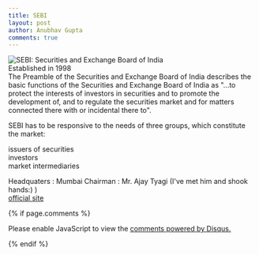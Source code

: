 ```yaml
---
title: SEBI
layout: post
author: Anubhav Gupta
comments: true
---
```


<style>
   header{
      
     background-color: rgba(249, 241 ,241 , 0.7);
         font-weight: bolder;
         font-size: larger;
         font-family: fantasy;
        }
      </style>
<img  style="float:left;" src="https://i.postimg.cc/ZnxNGhbV/sebi.png">

SEBI: Securities and Exchange Board of India<br/>
Established in 1998<br/>
The Preamble of the Securities and Exchange Board of India describes the basic functions of the Securities and Exchange Board of India as "...to protect the interests of investors in securities and to promote the development of, and to regulate the securities market and for matters connected there with or incidental there to".<br/>

SEBI has to be responsive to the needs of three groups, which constitute the market:<br/>

issuers of securities<br/>
investors<br/>
market intermediaries<br/>

Headquaters : Mumbai
Chairman    : Mr. Ajay Tyagi (I've met him and shook hands:) )<br/>
[official site](https://www.sebi.gov.in/)


{% if page.comments %}

<div id="disqus_thread"></div>
<script>
(function() { // DON'T EDIT BELOW THIS LINE
var d = document, s = d.createElement('script');
s.src = 'https://https-gupta-anubhav12-github-io-fortheloveofnifty.disqus.com/embed.js';
s.setAttribute('data-timestamp', +new Date());
(d.head || d.body).appendChild(s);
})();
</script>
<noscript>Please enable JavaScript to view the <a href="https://disqus.com/?ref_noscript">comments powered by Disqus.</a></noscript>

{% endif %}